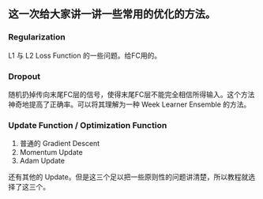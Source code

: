 ## 这一次给大家讲一讲一些常用的优化的方法。
### Regularization
L1 与 L2 Loss Function 的一些问题。给FC用的。
### Dropout
随机扔掉传向末尾FC层的信号，使得末尾FC层不能完全相信所得输入。这个方法神奇地提高了正确率。可以将其理解为一种 Week Learner Ensemble 的方法。
### Update Function / Optimization Function
1. 普通的 Gradient Descent
2. Momentum Update
3. Adam Update

还有其他的 Update。但是这三个足以把一些原则性的问题讲清楚，所以教程就选择了这三个。
